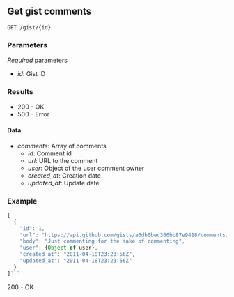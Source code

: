 ## Get gist comments

```
GET /gist/{id}
```

### Parameters

*Required* parameters

- *id*: Gist ID

### Results

- 200 - OK
- 500 - Error

#### Data
- *comments*: Array of comments
  - *id*: Comment id
  - *url*: URL to the comment
  - *user*: Object of the user comment owner
  - *created_at*: Creation date
  - *updated_at*: Update date

### Example

```javascript
[
  {
    "id": 1,
    "url": "https://api.github.com/gists/a6db0bec360bb87e9418/comments/1",
    "body": "Just commenting for the sake of commenting",
    "user": {Object of user},
    "created_at": "2011-04-18T23:23:56Z",
    "updated_at": "2011-04-18T23:23:56Z"
  }
]```
```
200 - OK
``` 
